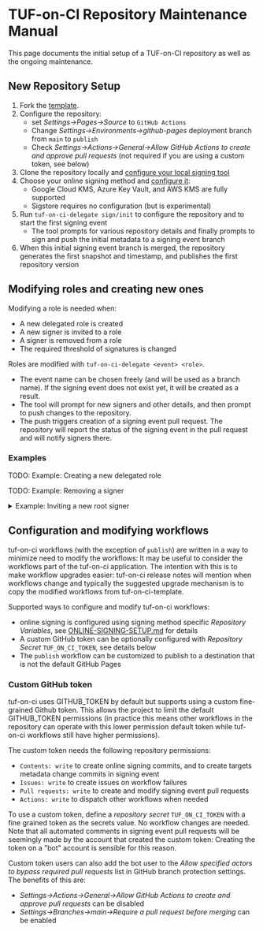 # TUF-on-CI Repository Maintenance Manual

This page documents the initial setup of a TUF-on-CI repository as well as the
ongoing maintenance.

## New Repository Setup

1. Fork the [template](https://github.com/theupdateframework/tuf-on-ci-template).
1. Configure the repository:
   * set _Settings->Pages->Source_ to `GitHub Actions`
   * Change _Settings->Environments->github-pages_ deployment branch from `main` to
     `publish`
   * Check _Settings->Actions->General->Allow GitHub Actions to create and approve pull requests_
     (not required if you are using a custom token, see below)
1. Clone the repository locally and [configure your local signing tool](SIGNER-SETUP.md)
1. Choose your online signing method and [configure it](ONLINE-SIGNING-SETUP.md):
   * Google Cloud KMS, Azure Key Vault, and AWS KMS are fully supported
   * Sigstore requires no configuration (but is experimental)
1. Run `tuf-on-ci-delegate sign/init` to configure the repository and to start the
   first signing event
   * The tool prompts for various repository details and finally prompts to
     sign and push the initial metadata to a signing event branch
1. When this initial signing event branch is merged, the repository generates the
   first snapshot and timestamp, and publishes the first repository version

## Modifying roles and creating new ones

Modifying a role is needed when:
* A new delegated role is created
* A new signer is invited to a role
* A signer is removed from a role
* The required threshold of signatures is changed

Roles are modified with `tuf-on-ci-delegate <event> <role>`.
* The event name can be chosen freely (and will be used as a branch name). If the signing
  event does not exist yet, it will be created as a result.
* The tool will prompt for new signers and other details, and then prompt to push changes
  to the repository.
* The push triggers creation of a signing event pull request. The repository will report the
  status of the signing event in the pull request and will notify signers there.

### Examples

TODO: Example: Creating a new delegated role

TODO: Example: Removing a signer

<details>
<summary>Example: Inviting a new root signer</summary>
In this example the root signers list contains a single signer, but it is modified to contain
two signers instead. The process is:

* tuf-on-ci-delegate is used to modify signers
* the new signer accepts the invitation and adds their keys to the delegating role's metadata
* the signers of the delegating role must accept the new key by signing the new
  version of delegating metadata

```shell
$ tuf-on-ci-delegate sign/add-fakeuser-2 root

Remote branch not found: branching off from main
Modifying delegation for root

Configuring role root
1. Configure signers: [@-fakeuser-1], requiring 1 signatures
2. Configure expiry: Role expires in 365 days, re-signing starts 60 days before expiry
Please choose an option or press enter to continue: 1
Please enter list of root signers [@-fakeuser-1]: @-fakeuser-1,@-fakeuser-2
Please enter root threshold [1]:
1. Configure signers: [@-fakeuser-1, @-fakeuser-2], requiring 1 signatures
2. Configure expiry: Role expires in 365 days, re-signing starts 60 days before expiry
Please choose an option or press enter to continue:
...
```

Once finished the changes are pushed to the signing event branch
which in the above example is `sign/add-fakueuser-2`.

The repository automation runs the [signing
automation](https://github.com/theupdateframework/tuf-on-ci-template/blob/main/.github/workflows/signing-event.yml)
that creates PRs with comments documenting current signing event state
and tags each signer. These comments (along with the PR commits) should
provide signers with a clear view of what is happening in the signing
event.

To accept the invitation and become a signer, the invitee runs
`tuf-on-ci-sign <event-name>` and provides information on what key to
use.

After this the delegating role signers (in this case root signers) accept
the new key by signing the delegating metadata version.
</details>

## Configuration and modifying workflows

tuf-on-ci workflows (with the exception of `publish`) are written in a way to minimize
need to modify the workflows: It may be useful to consider the workflows part of the
tuf-on-ci application. The intention with this is to make workflow upgrades easier:
tuf-on-ci release notes will mention when workflows change and typically the suggested
upgrade mechanism is to copy the modified workflows from tuf-on-ci-template.

Supported ways to configure and modify tuf-on-ci workflows:
* online signing is configured using signing method specific _Repository Variables_,
  see [ONLINE-SIGNING-SETUP.md](ONLINE-SIGNING-SETUP.md) for details
* A custom GitHub token can be optionally configured with _Repository Secret_
  `TUF_ON_CI_TOKEN`, see details below
* The `publish` workflow can be customized to publish to a destination that is not
  the default GitHub Pages

### Custom GitHub token

tuf-on-ci uses GITHUB_TOKEN by default but supports using a custom fine-grained Github
token. This allows the project to limit the default GITHUB_TOKEN permissions
(in practice this means other workflows in the repository can operate with this lower
permission default token while tuf-on-ci workflows still have higher permissions).

The custom token needs the following repository permissions:
* `Contents: write` to create online signing commits, and to create targets metadata
  change commits in signing event
* `Issues: write` to create issues on workflow failures
* `Pull requests: write` to create and modify signing event pull requests
* `Actions: write` to dispatch other workflows when needed

To use a custom token, define a _repository secret_ `TUF_ON_CI_TOKEN` with a fine grained
token as the secrets value. No workflow changes are needed. Note that all automated comments
in signing event pull requests will be seemingly made by the account that created the custom
token: Creating the token on a "bot" account is sensible for this reason.

Custom token users can also add the bot user to the _Allow specified actors to bypass required
pull requests_ list in GitHub branch protection settings. The benefits of this are:
* _Settings->Actions->General->Allow GitHub Actions to create and approve pull requests_
  can be disabled
* _Settings->Branches->main->Require a pull request before merging_ can be enabled
